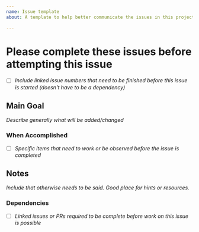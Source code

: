 ```yaml
---
name: Issue template
about: A template to help better communicate the issues in this project

---
```


# Please complete these issues before attempting this issue
- [ ] _Include linked issue numbers that need to be finished before this issue is started (doesn't have to be a dependency)_

## Main Goal
_Describe generally what will be added/changed_

### When Accomplished
- [ ] _Specific items that need to work or be observed before the issue is completed_

## Notes
_Include that otherwise needs to be said. Good place for hints or resources._

### Dependencies
- [ ] _Linked issues or PRs required to be complete before work on this issue is possible_
